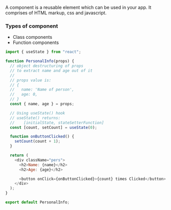 A component is a reusable element which can be used in your app. It comprises of HTML markup, css and javascript.

### Types of component

- Class components
- Function components

```javascript
import { useState } from "react";

function PersonalInfo(props) {
  // object destructuring of props
  // to extract name and age out of it
  //
  // props value is:
  // {
  //   name: 'Name of person',
  //   age: 0,
  // }
  const { name, age } = props;

  // Using useState() hook
  // useState() returns:
  //    [initialState, stateSetterFunction]
  const [count, setCount] = useState(0);

  function onButtonClicked() {
    setCount(count + 1);
  }

  return (
    <div className="pers">
      <h2>Name: {name}</h2>
      <h2>Age: {age}</h2>

      <button onClick={onButtonClicked}>{count} times Clicked</button>
    </div>
  );
}

export default PersonalInfo;
```
